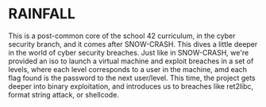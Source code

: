 # RAINFALL

This is a post-common core of the school 42 curriculum, in the cyber security branch, and it comes after SNOW-CRASH. This dives a little deeper in the world of cyber security breaches.
Just like in SNOW-CRASH, we're provided an iso to launch a virtual machine and exploit breaches in a set of levels, where each level corresponds to a user in the machine, amd each flag found is the password to the next user/level.
This time, the project gets deeper into binary exploitation, and introduces us to breaches like ret2libc, format string attack, or shellcode.
 
